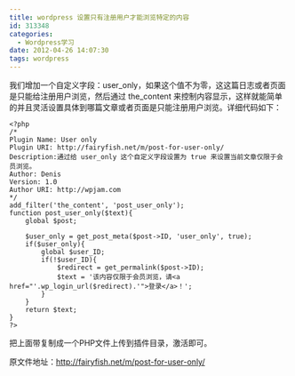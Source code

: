```yaml
---
title: wordpress 设置只有注册用户才能浏览特定的内容
id: 313348
categories:
  - Wordpress学习
date: 2012-04-26 14:07:30
tags: wordpress
---
```


 
我们增加一个自定义字段：user_only，如果这个值不为零，这这篇日志或者页面是只能给注册用户浏览，然后通过 the_content 来控制内容显示，这样就能简单的并且灵活设置具体到哪篇文章或者页面是只能注册用户浏览。详细代码如下：

```
<?php
/*
Plugin Name: User only
Plugin URI: http://fairyfish.net/m/post-for-user-only/
Description:通过给 user_only 这个自定义字段设置为 true 来设置当前文章仅限于会员浏览。
Author: Denis
Version: 1.0
Author URI: http://wpjam.com
*/
add_filter('the_content', 'post_user_only');
function post_user_only($text){
    global $post;

    $user_only = get_post_meta($post->ID, 'user_only', true);
    if($user_only){
        global $user_ID;
        if(!$user_ID){
            $redirect = get_permalink($post->ID);
            $text = '该内容仅限于会员浏览，请<a href="'.wp_login_url($redirect).'">登录</a>！';
        }
    }
    return $text;
}
?>
``` 

把上面带复制成一个PHP文件上传到插件目录，激活即可。

原文件地址：http://fairyfish.net/m/post-for-user-only/